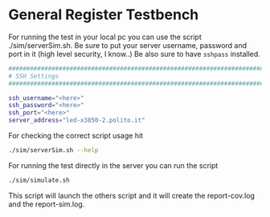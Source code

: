 # General Register Testbench

For running the test in your local pc you can use the script ./sim/serverSim.sh. Be sure to put your server username, password and port in it (high level security, I know..) Be also sure to have `sshpass` installed.

```bash
#################################################################################
# SSH Settings
#################################################################################

ssh_username="<here>"
ssh_password="<here>"
ssh_port="<here>"
server_address="led-x3850-2.polito.it"

```
For checking the correct script usage hit
```bash
./sim/serverSim.sh --help
```
For running the test directly in the server you can run the script 

```bash
./sim/simulate.sh
```

This script will launch the others script and it will create the report-cov.log and the report-sim.log.